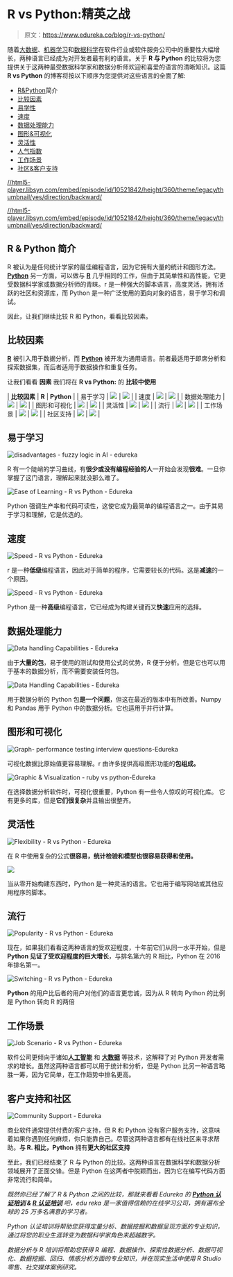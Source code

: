 # R vs Python:精英之战

> 原文：<https://www.edureka.co/blog/r-vs-python/>

随着[大数据](https://www.edureka.co/blog/what-is-big-data/)、[机器学习](https://www.edureka.co/blog/what-is-machine-learning/)和[数据科学](https://www.edureka.co/blog/what-is-data-science/)在软件行业或软件服务公司中的重要性大幅增长，两种语言已经成为对开发者最有利的语言。关于 **R 与 Python** 的比较将为您提供关于这两种最受数据科学家和数据分析师欢迎和喜爱的语言的清晰知识。这篇 **R vs Python** 的博客将按以下顺序为您提供对这些语言的全面了解:

*   [R&Python](#introduction)简介
*   [比较因素](#comparison)
*   [易学性](#ease)
*   [速度](#speed)
*   [数据处理能力](#data)
*   [图形&可视化](#graphics)
*   [灵活性](#flexibility)
*   [人气指数](#popularity)
*   [工作场景](#job)
*   [社区&客户支持](#community)

[//html5-player.libsyn.com/embed/episode/id/10521842/height/360/theme/legacy/thumbnail/yes/direction/backward/](//html5-player.libsyn.com/embed/episode/id/10521842/height/360/theme/legacy/thumbnail/yes/direction/backward/)

[//html5-player.libsyn.com/embed/episode/id/10521842/height/360/theme/legacy/thumbnail/yes/direction/backward/](//html5-player.libsyn.com/embed/episode/id/10521842/height/360/theme/legacy/thumbnail/yes/direction/backward/)

## R & Python 简介

R 被认为是任何统计学家的最佳编程语言，因为它拥有大量的统计和图形方法。 [**Python**](https://www.edureka.co/blog/learn-python-for-data-science/) 另一方面，可以做与 [**R**](https://www.edureka.co/blog/r-tutorial/) 几乎相同的工作，但由于其简单性和高性能，它更受数据科学家或数据分析师的青睐。r 是一种强大的脚本语言，高度灵活，拥有活跃的社区和资源库，而 Python 是一种广泛使用的面向对象的语言，易于学习和调试。

因此，让我们继续比较 R 和 Python，看看比较因素。

## 比较因素

[**R**](https://www.edureka.co/blog/r-programming-language) 被引入用于数据分析，而 [**Python**](https://www.edureka.co/blog/python-tutorial/) 被开发为通用语言。前者最适用于即席分析和探索数据集，而后者适用于数据操作和重复任务。

让我们看看 **因素** 我们将在 **R vs Python:** 的 **比较中使用**

| **比较因素** | **R** | **Python** |
| 易于学习 | ![](img/29903d53c7fb8d30efc0a84aad030288.png) | ![](img/c43eac7aba6dc31d0c0b450b442848f5.png) |
| 速度 | ![](img/29903d53c7fb8d30efc0a84aad030288.png) | ![](img/c43eac7aba6dc31d0c0b450b442848f5.png) |
| 数据处理能力 | ![](img/c43eac7aba6dc31d0c0b450b442848f5.png) | ![](img/c43eac7aba6dc31d0c0b450b442848f5.png) |
| 图形和可视化 | ![](img/c43eac7aba6dc31d0c0b450b442848f5.png) | ![](img/29903d53c7fb8d30efc0a84aad030288.png) |
| 灵活性 | ![](img/c43eac7aba6dc31d0c0b450b442848f5.png) | ![](img/c43eac7aba6dc31d0c0b450b442848f5.png) |
| 流行 | ![](img/29903d53c7fb8d30efc0a84aad030288.png) | ![](img/c43eac7aba6dc31d0c0b450b442848f5.png) |
| 工作场景 | ![](img/29903d53c7fb8d30efc0a84aad030288.png) | ![](img/c43eac7aba6dc31d0c0b450b442848f5.png) |
| 社区支持 | ![](img/c43eac7aba6dc31d0c0b450b442848f5.png) | ![](img/c43eac7aba6dc31d0c0b450b442848f5.png) |

## 易于学习

![disadvantages - fuzzy logic in AI - edureka](img/c4eb21237a12f51407e448b464efab80.png)

R 有一个陡峭的学习曲线，有**很少或没有编程经验的人**一开始会发现**很难**。一旦你掌握了这门语言，理解起来就没那么难了。

![Ease of Learning - R vs Python - Edureka](img/76e3673ac9fa636c954b69fbe2c47b29.png)

Python 强调生产率和代码可读性，这使它成为最简单的编程语言之一。由于其易于学习和理解，它是优选的。

## 速度

![Speed - R vs Python - Edureka](img/1bf072d33a791dedba11f17e3a8771b0.png)

r 是一种**低级**编程语言，因此对于简单的程序，它需要较长的代码。这是**减速**的一个原因。

![Speed - R vs Python - Edureka](img/4ec74cebea37b7a1669cfbaec783d463.png)

Python 是一种**高级**编程语言，它已经成为构建关键而又**快速**应用的选择。

## 数据处理能力

![Data handling Capabilities - Edureka](img/7b1dc9ff24dded822d804adb8d7b509f.png)

由于**大量的包**，易于使用的测试和使用公式的优势，R 便于分析。但是它也可以用于基本的数据分析，而不需要安装任何包。

![Data Handling Capabilities - Edureka](img/fab7cca92b6eb6d9b6675c824fe2a261.png)

用于数据分析的 Python 包**是一个问题**，但这在最近的版本中有所改善。Numpy 和 Pandas 用于 Python 中的数据分析。它也适用于并行计算。

## 图形和可视化

![Graph- performance testing interview questions-Edureka](img/b6404118bccafd07f02b047b20c21cf4.png)

可视化数据比原始值更容易理解。r 由许多提供高级图形功能的**包组成。**

![Graphic & Visualization - ruby vs python-Edureka](img/7b17cd9aced5c0673946c5ea9445e843.png)

在选择数据分析软件时，可视化很重要，Python 有一些令人惊叹的可视化库。 它有更多的库，但是**它们很复杂**并且输出很整齐。

## 灵活性

![Flexibility - R vs Python - Edureka](img/948b6e2fa30b18c9685a9edfde31012a.png)

在 R 中使用复杂的公式**很容易，统计检验和模型也很容易获得和使用。**

![](img/943104d9c721459ba123ced42a92fc9d.png)

当从零开始构建东西时，Python 是一种灵活的语言。它也用于编写网站或其他应用程序的脚本。

## 流行

![Popularity - R vs Python - Edureka](img/baca7aeaba31532dc70f04f25ad38149.png)

现在，如果我们看看这两种语言的受欢迎程度，十年前它们从同一水平开始，但是 **Python 见证了受欢迎程度的巨大增长**，与排名第六的 R 相比，Python 在 2016 年排名第一。

![Switching - R vs Python - Edureka](img/6f645f6a8d5f29257305ced53a1beefe.png)

**Python** 的用户比后者的用户对他们的语言更忠诚，因为从 R 转向 Python 的比例是 Python 转向 R 的两倍

## 工作场景

![Job Scenario - R vs Python - Edureka](img/f935a84ca159e98a05b1d7dc6e833c8c.png)

软件公司更倾向于诸如[](https://www.edureka.co/blog/what-is-machine-learning/)[**人工智能**](https://www.edureka.co/blog/what-is-artificial-intelligence) 和 [**大数据**](https://www.edureka.co/blog/big-data-tutorial) 等技术，这解释了对 Python 开发者需求的增长。虽然这两种语言都可以用于统计和分析，但是 Python 比另一种语言略胜一筹，因为它简单，在工作趋势中排名更高。

## 客户支持和社区

![Community Support - Edureka](img/1a3fd28a36644c96f71469fd29689207.png)

商业软件通常提供付费的客户支持，但 R 和 Python 没有客户服务支持，这意味着如果你遇到任何麻烦，你只能靠自己。尽管这两种语言都有在线社区来寻求帮助。**与 R. 相比，Python** 拥有**更大的社区支持**

至此，我们已经结束了 R 与 Python 的比较。这两种语言在数据科学和数据分析领域展开了正面交锋。但是 Python 在这两者中脱颖而出，因为它在编写代码方面非常流行和简单。

*既然你已经了解了 R & Python 之间的比较，那就来看看 Edureka 的 **[Python 认证培训](https://www.edureka.co/data-science-python-certification-course) & [R 认证培训](https://www.edureka.co/data-analytics-with-r-certification-training)** 吧，edu reka 是一家值得信赖的在线学习公司，拥有遍布全球的 25 万多名满意的学习者。*

*Python 认证培训将帮助您获得定量分析、数据挖掘和数据呈现方面的专业知识，通过将您的职业生涯转变为数据科学家角色来超越数字。*

*数据分析与 R 培训将帮助您获得 R 编程、数据操作、探索性数据分析、数据可视化、数据挖掘、回归、情感分析方面的专业知识，并在现实生活中使用 R Studio零售、社交媒体案例研究。*